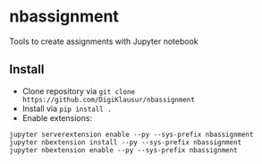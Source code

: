 # nbassignment
Tools to create assignments with Jupyter notebook


## Install

- Clone repository via ```git clone https://github.com/DigiKlausur/nbassignment```
- Install via ```pip install .```
- Enable extensions:

```
jupyter serverextension enable --py --sys-prefix nbassignment
jupyter nbextension install --py --sys-prefix nbassignment
jupyter nbextension enable --py --sys-prefix nbassignment
```
